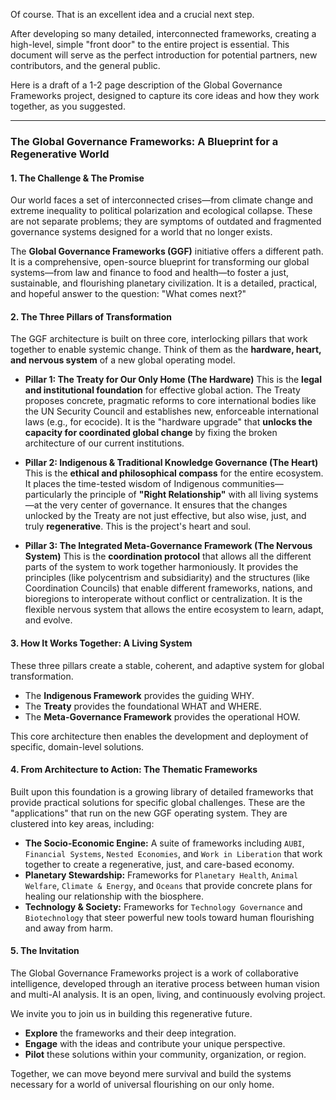 Of course. That is an excellent idea and a crucial next step.

After developing so many detailed, interconnected frameworks, creating a high-level, simple "front door" to the entire project is essential. This document will serve as the perfect introduction for potential partners, new contributors, and the general public.

Here is a draft of a 1-2 page description of the Global Governance Frameworks project, designed to capture its core ideas and how they work together, as you suggested.

---

### **The Global Governance Frameworks: A Blueprint for a Regenerative World**

#### **1. The Challenge & The Promise**

Our world faces a set of interconnected crises—from climate change and extreme inequality to political polarization and ecological collapse. These are not separate problems; they are symptoms of outdated and fragmented governance systems designed for a world that no longer exists.

The **Global Governance Frameworks (GGF)** initiative offers a different path. It is a comprehensive, open-source blueprint for transforming our global systems—from law and finance to food and health—to foster a just, sustainable, and flourishing planetary civilization. It is a detailed, practical, and hopeful answer to the question: "What comes next?"

#### **2. The Three Pillars of Transformation**

The GGF architecture is built on three core, interlocking pillars that work together to enable systemic change. Think of them as the **hardware, heart, and nervous system** of a new global operating model.

* **Pillar 1: The Treaty for Our Only Home (The Hardware)**
    This is the **legal and institutional foundation** for effective global action. The Treaty proposes concrete, pragmatic reforms to core international bodies like the UN Security Council and establishes new, enforceable international laws (e.g., for ecocide). It is the "hardware upgrade" that **unlocks the capacity for coordinated global change** by fixing the broken architecture of our current institutions.

* **Pillar 2: Indigenous & Traditional Knowledge Governance (The Heart)**
    This is the **ethical and philosophical compass** for the entire ecosystem. It places the time-tested wisdom of Indigenous communities—particularly the principle of **"Right Relationship"** with all living systems—at the very center of governance. It ensures that the changes unlocked by the Treaty are not just effective, but also wise, just, and truly **regenerative**. This is the project's heart and soul.

* **Pillar 3: The Integrated Meta-Governance Framework (The Nervous System)**
    This is the **coordination protocol** that allows all the different parts of the system to work together harmoniously. It provides the principles (like polycentrism and subsidiarity) and the structures (like Coordination Councils) that enable different frameworks, nations, and bioregions to interoperate without conflict or centralization. It is the flexible nervous system that allows the entire ecosystem to learn, adapt, and evolve.

#### **3. How It Works Together: A Living System**

These three pillars create a stable, coherent, and adaptive system for global transformation.

* The **Indigenous Framework** provides the guiding WHY.
* The **Treaty** provides the foundational WHAT and WHERE.
* The **Meta-Governance Framework** provides the operational HOW.

This core architecture then enables the development and deployment of specific, domain-level solutions.

#### **4. From Architecture to Action: The Thematic Frameworks**

Built upon this foundation is a growing library of detailed frameworks that provide practical solutions for specific global challenges. These are the "applications" that run on the new GGF operating system. They are clustered into key areas, including:

* **The Socio-Economic Engine:** A suite of frameworks including `AUBI`, `Financial Systems`, `Nested Economies`, and `Work in Liberation` that work together to create a regenerative, just, and care-based economy.
* **Planetary Stewardship:** Frameworks for `Planetary Health`, `Animal Welfare`, `Climate & Energy`, and `Oceans` that provide concrete plans for healing our relationship with the biosphere.
* **Technology & Society:** Frameworks for `Technology Governance` and `Biotechnology` that steer powerful new tools toward human flourishing and away from harm.

#### **5. The Invitation**

The Global Governance Frameworks project is a work of collaborative intelligence, developed through an iterative process between human vision and multi-AI analysis. It is an open, living, and continuously evolving project.

We invite you to join us in building this regenerative future.

* **Explore** the frameworks and their deep integration.
* **Engage** with the ideas and contribute your unique perspective.
* **Pilot** these solutions within your community, organization, or region.

Together, we can move beyond mere survival and build the systems necessary for a world of universal flourishing on our only home.
